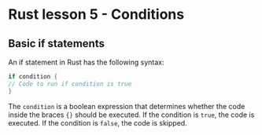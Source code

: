 # Rust lesson 5 - Conditions

## Basic if statements

An if statement in Rust has the following syntax:

``` rust
if condition {
// Code to run if condition is true
}
```

The `condition` is a boolean expression that determines whether the code inside the braces `{}` should be executed. If the condition is `true`, the code is executed. If the condition is `false`, the code is skipped.

